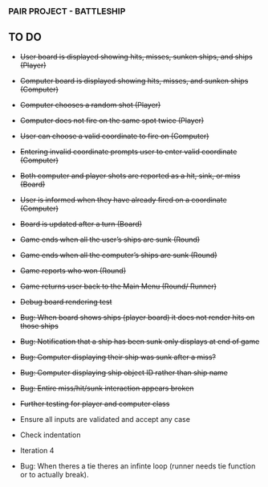 ### PAIR PROJECT - BATTLESHIP ###

## TO DO

- ~~User board is displayed showing hits, misses, sunken ships, and ships (Player)~~
- ~~Computer board is displayed showing hits, misses, and sunken ships (Computer)~~
- ~~Computer chooses a random shot (Player)~~
- ~~Computer does not fire on the same spot twice (Player)~~
- ~~User can choose a valid coordinate to fire on (Computer)~~
- ~~Entering invalid coordinate prompts user to enter valid coordinate (Computer)~~
- ~~Both computer and player shots are reported as a hit, sink, or miss (Board)~~
- ~~User is informed when they have already fired on a coordinate (Computer)~~

- ~~Board is updated after a turn (Board)~~
- ~~Game ends when all the user’s ships are sunk (Round)~~
- ~~Game ends when all the computer’s ships are sunk (Round)~~
- ~~Game reports who won (Round)~~
- ~~Game returns user back to the Main Menu (Round/ Runner)~~
- ~~Debug board rendering test~~
- ~~Bug: When board shows ships (player board) it does not render hits on those ships~~
- ~~Bug: Notification that a ship has been sunk only displays at end of game~~
- ~~Bug: Computer displaying their ship was sunk after a miss?~~
- ~~Bug: Computer displaying ship object ID rather than ship name~~
- ~~Bug: Entire miss/hit/sunk interaction appears broken~~
- ~~Further testing for player and computer class~~
- Ensure all inputs are validated and accept any case
- Check indentation
- Iteration 4
- Bug: When theres a tie theres an infinte loop (runner needs tie function or to actually break).

